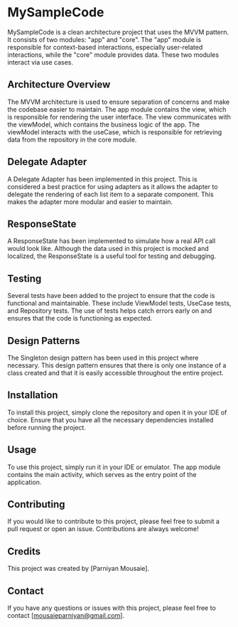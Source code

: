 
# MySampleCode

MySampleCode is a clean architecture project that uses the MVVM pattern. It consists of two modules: "app" and "core". The "app" module is responsible for context-based interactions, especially user-related interactions, while the "core" module provides data. These two modules interact via use cases.

## Architecture Overview

The MVVM architecture is used to ensure separation of concerns and make the codebase easier to maintain. The app module contains the view, which is responsible for rendering the user interface. The view communicates with the viewModel, which contains the business logic of the app. The viewModel interacts with the useCase, which is responsible for retrieving data from the repository in the core module.

## Delegate Adapter

A Delegate Adapter has been implemented in this project. This is considered a best practice for using adapters as it allows the adapter to delegate the rendering of each list item to a separate component. This makes the adapter more modular and easier to maintain.

## ResponseState

A ResponseState has been implemented to simulate how a real API call would look like. Although the data used in this project is mocked and localized, the ResponseState is a useful tool for testing and debugging.

## Testing

Several tests have been added to the project to ensure that the code is functional and maintainable. These include ViewModel tests, UseCase tests, and Repository tests. The use of tests helps catch errors early on and ensures that the code is functioning as expected.

## Design Patterns

The Singleton design pattern has been used in this project where necessary. This design pattern ensures that there is only one instance of a class created and that it is easily accessible throughout the entire project.

## Installation

To install this project, simply clone the repository and open it in your IDE of choice. Ensure that you have all the necessary dependencies installed before running the project.

## Usage

To use this project, simply run it in your IDE or emulator. The app module contains the main activity, which serves as the entry point of the application.

## Contributing

If you would like to contribute to this project, please feel free to submit a pull request or open an issue. Contributions are always welcome!

## Credits

This project was created by [Parniyan Mousaie]. 


## Contact

If you have any questions or issues with this project, please feel free to contact [mousaieparniyan@gmail.com].